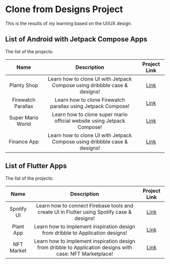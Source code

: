 # Clone from Designs Project
 This is the results of my learning based on the UI/UX design.

## List of Android with Jetpack Compose Apps
The list of the projects:

| Name      | Description  | Project Link  |
| :-: | :-: | :-: | 
| Planty Shop | Learn how to clone UI with Jetpack Compose using dribbble case & designs! | [Link](https://github.com/patriciafiona/Clone-From-Design-Projects/tree/main/Android%20with%20Jetpack%20Compose/Planty%20Shop) | 
| Firewatch Parallax | Learn how to clone Firewatch parallax using Jetpack Compose! | [Link](https://github.com/patriciafiona/Clone-From-Design-Projects/tree/main/Android%20with%20Jetpack%20Compose/FirewatchParallax) | 
| Super Mario World | Learn how to clone super mario official website using Jetpack Compose! | [Link](https://github.com/patriciafiona/Clone-From-Design-Projects/tree/Mario/Android%20with%20Jetpack%20Compose/MarioWorld) | 
| Finance App | Learn how to clone UI with Jetpack Compose using dribbble case & designs! | [Link](https://github.com/patriciafiona/Clone-From-Design-Projects/tree/Finance-App/Android%20with%20Jetpack%20Compose/FinanceApp) | 

## List of Flutter Apps
The list of the projects:

| Name      | Description  | Project Link  |
| :-: | :-: | :-: | 
| Spotify UI | Learn how to connect Firebase tools and create UI in Flutter using Spotify case & designs! | [Link](https://github.com/patriciafiona/Flutter-Projects/tree/main/Flutter/Spotify%20UI) | 
| Plant App | Learn how to implement inspiration design from dribble to Application designs! | [Link](https://github.com/patriciafiona/Clone-From-Design-Projects/tree/main/Flutter/Plants%20App) | 
| NFT Market | Learn how to implement inspiration design from dribble to Application designs with case: NFT Marketplace! | [Link](https://github.com/patriciafiona/Clone-From-Design-Projects/tree/main/Flutter/NFT%20Marketplace/nft_marketplace) | 
